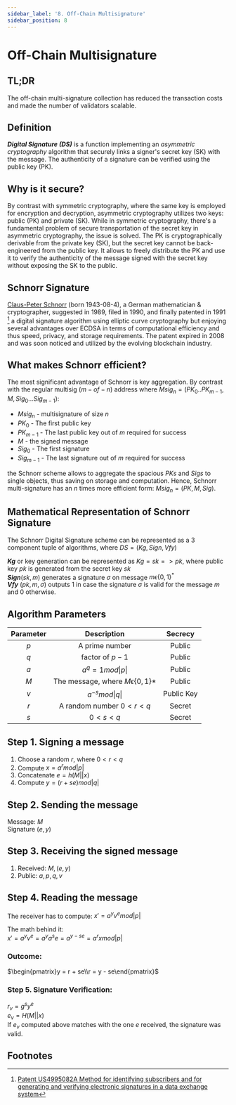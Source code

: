 ```yaml
---
sidebar_label: '8. Off-Chain Multisignature'
sidebar_position: 8
---
```


# Off-Chain Multisignature

## TL;DR
The off-chain multi-signature collection has reduced the transaction costs and made the number of validators scalable.

## Definition
***Digital Signature (DS)*** is a function implementing an *asymmetric cryptography* algorithm that securely links a signer's secret key (SK) with the message. The authenticity of a signature can be verified using the public key (PK).

## Why is it secure?
By contrast with symmetric cryptography, where the same key is employed for encryption and decryption, asymmetric cryptography utilizes two keys: public (PK) and private (SK). While in symmetric cryptography, there's a fundamental problem of secure transportation of the secret key in asymmetric cryptography, the issue is solved. The PK is cryptographically derivable from the private key (SK), but the secret key cannot be back-engineered from the public key. It allows to freely distribute the PK and use it to verify the authenticity of the message signed with the secret key without exposing the SK to the public.

## Schnorr Signature
[Claus-Peter Schnorr](https://en.wikipedia.org/wiki/Claus_P._Schnorr) (born 1943-08-4), a German mathematician & cryptographer, suggested in 1989, filed in 1990, and finally patented in 1991 [^1] a digital signature algorithm using elliptic curve cryptography but enjoying several advantages over ECDSA in terms of computational efficiency and thus speed, privacy, and storage requirements. The patent expired in 2008 and was soon noticed and utilized by the evolving blockchain industry.

## What makes Schnorr efficient?
The most significant advantage of Schnorr is key aggregation. By contrast with the regular multisig $(m-of-n)$ address where $Msig_{n} = (PK_0..PK_{m-1},M, Sig_0...Sig_{m-1})$:
- $Msig_{n}$ - multisignature of size $n$
- $PK_0$ - The first public key
- $PK_{m-1}$ - The last public key out of $m$ required for success
- $M$ - the signed message
- $Sig_0$ - The first signature
- $Sig_{m-1}$ - The last signature  out of $m$ required for success

the Schnorr scheme allows to aggregate the spacious $PKs$ and $Sigs$ to single objects, thus saving on storage and computation. Hence, Schnorr multi-signature has an $n$ times more efficient form: $Msig_{n} = (PK,M, Sig)$.


## Mathematical Representation of Schnorr Signature

The Schnorr Digital Signature scheme can be represented as a 3 component tuple of algorithms, where $DS = (Kg, Sign, Vfy)$<br/>

***$Kg$*** or key generation can be represented as $Kg = sk => pk$, where public key $pk$ is generated from the secret key $sk$<br/>
***$Sign$***$(sk,m)$ generates a signature $\sigma$ on message $m\epsilon\{0,1\}^*$<br/>
***$Vfy$*** $(pk, m, \sigma)$ outputs 1 in case the signature $\sigma$ is valid for the message $m$ and 0 otherwise.


## Algorithm Parameters

|Parameter|Description|Secrecy|
|:-:|:-:|:-:|
|$p$| A prime number|Public|
|$q$| factor of $p-1$|Public|
|$a$| $a^q = 1 mod \|p\|$|Public|
|$M$| The message, where $M \epsilon \{0,1\}*$| Public|
|$v$| $a^{-s} mod \|q\|$|Public Key|
|$r$| A random number $0 < r < q$| Secret |
|$s$| $0 < s < q$| Secret|


## Step 1. Signing a message

1. Choose a random $r$, where $0 < r < q$
2. Compute $x = a^r mod |p|$
3. Concatenate $e = h(M || x)$
4. Compute $y = (r + se) mod |q|$

## Step 2. Sending the message

Message: $M$<br/>
Signature $(e, y)$<br/>

## Step 3. Receiving the signed message

1. Received: $M, (e,y)$
2. Public: $a, p, q, v$

## Step 4. Reading the message

The receiver has to compute: $x' = a^y  v^e mod |p|$<br/>

The math behind it:<br/>
$x' = a^y v^e = a^ya^se = a^{y-se} = a^r x mod |p|$<br/>
### Outcome:
$\begin{pmatrix}y = r + se\\r = y - se\end{pmatrix}$<br/>

### Step 5. Signature Verification:
$r_v = g^sy^e$<br/>
$e_v = H(M || x)$<br/>
If $e_v$ computed above matches with the one $e$ received, the signature was valid.

## Footnotes

[^1]: [Patent US4995082A Method for identifying subscribers and for generating and verifying electronic signatures in a data exchange system](https://patents.google.com/patent/US4995082)